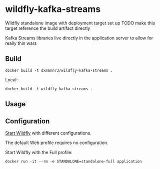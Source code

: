 wildfly-kafka-streams
==============

Wildfly standalone image with deployment target set up
TODO make this target reference the build artifact directly

Kafka Streams libraries live directly in the application server to allow for really thin wars 



Build
--------
```
docker build -t dxmann73/wildfly-kafka-streams .
```

Local:
```
docker build -t wildfly-kafka-streams .
```

Usage
--------


Configuration
-------------
[Start Wildfly](https://docs.jboss.org/author/display/WFLY10/Getting+Started+Guide#GettingStartedGuid0e-StartingWildFly10) with different configurations.

The default Web profile requires no configuration.

Start Wildfly with the Full profile: 
~~~~
docker run -it --rm -e STANDALONE=standalone-full application  
~~~~
